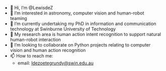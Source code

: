 - 👋 Hi, I’m @LewisdeZ
- 👀 I’m interested in astronomy, computer vision and human-robot teaming
- 🌱 I’m currently undertaking my PhD in information and communication technology at Swinburne University of Technology
- 🔬 My research area is human action intent recognition to support natural human-robot interaction
- 💞️ I’m looking to collaborate on Python projects relating to computer vision and human action recognition
- 📫 How to reach me:
    - email: ldezoetegrundy@swin.edu.au

<!---
LewisdeZ/LewisdeZ is a ✨ special ✨ repository because its `README.md` (this file) appears on your GitHub profile.
You can click the Preview link to take a look at your changes.
--->

